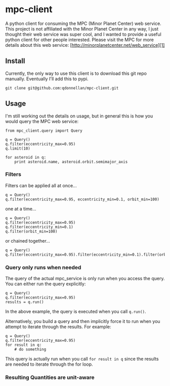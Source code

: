 # mpc-client
A python client for consuming the MPC (Minor Planet Center) web service. This project is not affiliated with the Minor Planet Center in any way, I just thought their web service was super cool, and I wanted to provide a useful python client for other people interested. Please visit the MPC for more details about this web service: [http://minorplanetcenter.net/web_service][1]

## Install
Currently, the only way to use this client is to download this git repo manually. Eventually I'll add this to pypi.

    git clone git@github.com:qdonnellan/mpc-client.git

## Usage
I'm still working out the details on usage, but in general this is how you would query the MPC web service:

```
from mpc_client.query import Query

q = Query()
q.filter(eccentricity_max=0.95)
q.limit(10)

for asteroid in q:
    print asteroid.name, asteroid.orbit.semimajor_axis
```

### Filters
Filters can be applied all at once...

```
q = Query()
q.filter(eccentricity_max=0.95, eccentricity_min=0.1, orbit_min=100)
```

one at a time...

```
q = Query()
q.filter(eccentricity_max=0.95)
q.filter(eccentricity_min=0.1)
q.filter(orbit_min=100)
```

or chained together...

```
q = Query()
q.filter(eccentricity_max=0.95).filter(eccentricity_min=0.1).filter(orbit_min=100)
```

### Query only runs when needed

The query of the actual mpc_service is only run when you access the query. You can either run the query explicitly:

```
q = Query()
q.filter(eccentricity_max=0.95)
results = q.run()
```

In the above example, the query is executed when you call `q.run()`. 

Alternatively, you build a query and then implicitly force it to run when you attempt to iterate through the results. For example:

```
q = Query()
q.filter(eccentricity_max=0.95)
for result in q:
    # do something
```

This query is actually run when you call `for result in q` since the results are needed to iterate through the for loop. 

### Resulting Quantities are unit-aware




[1]: http://minorplanetcenter.net/web_service